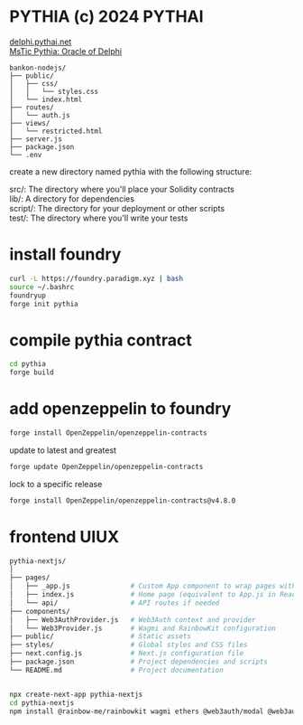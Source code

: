 # PYTHIA (c) 2024 PYTHAI
<a href="https://delphi.pythai.net">delphi.pythai.net</a><br />
<a href="https://x.com/pythaiamstic">MsTic Pythia: Oracle of Delphi</a>

```nodejs
bankon-nodejs/
├── public/
│   ├── css/
│   │   └── styles.css
│   └── index.html
├── routes/
│   └── auth.js
├── views/
│   └── restricted.html
├── server.js
├── package.json
└── .env
```



create a new directory named pythia with the following structure:<br />

src/: The directory where you'll place your Solidity contracts<br />
lib/: A directory for dependencies<br />
script/: The directory for your deployment or other scripts<br />
test/: The directory where you'll write your tests<br />

# install foundry
```bash
curl -L https://foundry.paradigm.xyz | bash
source ~/.bashrc
foundryup
forge init pythia
```

# compile pythia contract
```bash
cd pythia
forge build
```

# add openzeppelin to foundry
```bash
forge install OpenZeppelin/openzeppelin-contracts
```

update to latest and greatest
```bash
forge update OpenZeppelin/openzeppelin-contracts
```

lock to a specific release
```bash
forge install OpenZeppelin/openzeppelin-contracts@v4.8.0
```

# frontend UIUX

```bash
pythia-nextjs/
│
├── pages/
│   ├── _app.js               # Custom App component to wrap pages with providers
│   ├── index.js              # Home page (equivalent to App.js in React)
│   └── api/                  # API routes if needed
├── components/
│   ├── Web3AuthProvider.js   # Web3Auth context and provider
│   └── Web3Provider.js       # Wagmi and RainbowKit configuration
├── public/                   # Static assets
├── styles/                   # Global styles and CSS files
├── next.config.js            # Next.js configuration file
├── package.json              # Project dependencies and scripts
└── README.md                 # Project documentation


npx create-next-app pythia-nextjs
cd pythia-nextjs
npm install @rainbow-me/rainbowkit wagmi ethers @web3auth/modal @web3auth/core @web3auth/web3auth-modal
```




